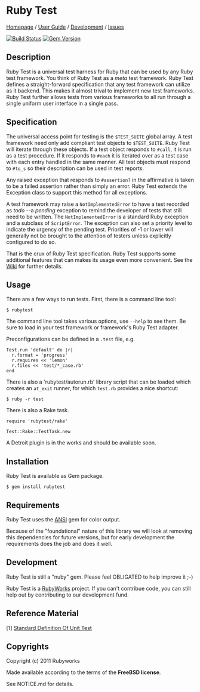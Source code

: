 # Ruby Test

[Homepage](http://rubyworks.github.com/rubytest) /
[User Guide](http://wiki.github.com/rubyworks/rubytest) /
[Development](http://github.com/rubyworks/rubytest) /
[Issues](http://github.com/rubyworks/rubytest/issues)

[![Build Status](https://secure.travis-ci.org/rubyworks/rubytest.png)](http://travis-ci.org/rubyworks/rubytest)
[![Gem Version](https://badge.fury.io/rb/rubytest.png)](http://badge.fury.io/rb/rubytest)


## Description

Ruby Test is a universal test harness for Ruby that can be used by any Ruby
test framework. You think of Ruby Test as a *meta* test framework. 
Ruby Test defines a straight-forward specification that any test framework
can utilize as it backend. This makes it almost trival to implement new
test frameworks. Ruby Test further allows tests from various frameworks
to all run through a single uniform user interface in a single pass.


## Specification

The universal access point for testing is the `$TEST_SUITE` global array. A test
framework need only add compliant test objects to `$TEST_SUITE`. 
Ruby Test will iterate through these objects. If a test object responds to
`#call`, it is run as a test procedure. If it responds to `#each` it is iterated
over as a test case with each entry handled in the same manner. All test 
objects must respond to `#to_s` so their description can be used in test
reports.

Any raised exception that responds to `#assertion?` in the affirmative is taken
to be a failed assertion rather than simply an error. Ruby Test extends the
Exception class to support this method for all exceptions.

A test framework may raise a `NotImplementedError` to have a test recorded
as *todo* --a _pending_ exception to remind the developer of tests that still
need to be written. The `NotImplementedError` is a standard Ruby exception
and a subclass of `ScriptError`. The exception can also set a priority level
to indicate the urgency of the pending test. Priorities of -1 or lower
will generally not be brought to the attention of testers unless explicitly 
configured to do so.

That is the crux of Ruby Test specification. Ruby Test supports some
additional features that can makes its usage even more convenient.
See the [Wiki](http://github.com/rubyworks/test/wiki) for further details.


## Usage

There are a few ways to run tests. First, there is a command line tool:

    $ rubytest

The command line tool takes various options, use `--help` to see them.
Be sure to load in your test framework or framework's Ruby Test adapter.

Preconfigurations can be defined in a `.test` file, e.g.

    Test.run 'default' do |r|
      r.format = 'progress'
      r.requires << 'lemon'
      r.files << 'test/*_case.rb'
    end

There is also a 'rubytest/autorun.rb' library script that can be loaded which
creates an `at_exit` runner, for which `test.rb` provides a nice shortcut:

    $ ruby -r test

There is also a Rake task.

    require 'rubytest/rake'

    Test::Rake::TestTask.new

A Detroit plugin is in the works and should be available soon.


## Installation

Ruby Test is available as Gem package.

    $ gem install rubytest


## Requirements

Ruby Test uses the [ANSI](http://rubyworks.github.com/ansi) gem for color output.

Because of the "foundational" nature of this library we will look at removing
this dependencies for future versions, but for early development the 
requirements does the job and does it well.


## Development

Ruby Test is still a "nuby" gem. Please feel OBLIGATED to help improve it ;-)

Ruby Test is a [RubyWorks](http://rubyworks.github.com) project. If you can't
contribue code, you can still help out by contributing to our development fund.


## Reference Material

[1] [Standard Definition Of Unit Test](http://c2.com/cgi/wiki?StandardDefinitionOfUnitTest)


## Copyrights

Copyright (c) 2011 Rubyworks

Made available according to the terms of the <b>FreeBSD license</b>.

See NOTICE.md for details.

